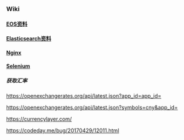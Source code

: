 ### Wiki

#### [EOS资料](https://github.com/BitcoinCentury/wiki/tree/master/eos)

#### [Elasticsearch资料](https://github.com/BitcoinCentury/wiki/tree/master/es)

#### [Nginx](https://github.com/BitcoinCentury/wiki/tree/master/nginx)

#### [Selenium](https://github.com/BitcoinCentury/wiki/tree/master/selenium)


##### 获取汇率

https://openexchangerates.org/api/latest.json?app_id=app_id=<appid>

https://openexchangerates.org/api/latest.json?symbols=cny&app_id=<appid>

https://currencylayer.com/

https://codeday.me/bug/20170429/12011.html
